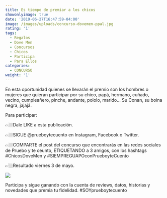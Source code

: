 ```yaml
---
title: Es tiempo de premiar a los chicos
showonlyimage: true
date: '2019-06-27T16:47:59-04:00'
image: /images/uploads/concurso-dovemen-ppal.jpg
rating: '1'
tags:
  - Regalos
  - Dove Men
  - Concursos
  - Chicos
  - Participa
  - Para Ellos
categories:
  - CONCURSO
weight: '1'
---
```

En esta oportunidad quienes se llevarán el premio son los hombres o mujeres que quieran participar por su chico, papá, hermano, cuñado, vecino, cumpleañero, pinche, andante, pololo, marido... Su Conan, su boina negra, jajajá.

<!--more-->

Para participar:

👉🏼Dale LIKE a esta publicación.

👉🏼SIGUE @prueboytecuento en Instagram, Facebook o Twitter.

👉🏼COMPARTE el post del concurso que encontrarás en las redes sociales de Pruebo y te ceunto, ETIQUETANDO a 3 amigos, con los hashtags #ChicosDoveMen y #SIEMPREGUAPOconPrueboyteCuento

👉🏼Resultado viernes 3 de mayo.

![](/images/uploads/concurso-dovemen-2.jpg)

Participa y sigue ganando con la cuenta de reviews, datos, historias y novedades que premia tu fidelidad. #SOYprueboytecuento
